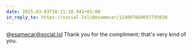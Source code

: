 ```yaml
---
date: 2025-03-03T10:11:18.941+01:00
in_reply_to: https://social.lol/@esamecar/114097660697795030
---
```


@esamecar@social.lol Thank you for the compliment; that's very kind of you.
